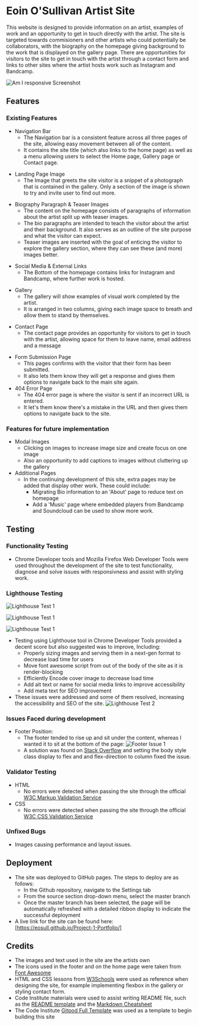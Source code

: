# Eoin O'Sullivan Artist Site
This website is designed to provide information on an artist, examples of work and an opportunity to get in touch directly with the artist. The site is targeted towards commisioners and other artists who could potentially be collaborators, with the biography on the homepage giving background to the work that is displayed on the gallery page. There are opportunities for visitors to the site to get in touch with the artist through a contact form and links to other sites where the artist hosts work such as Instagram and Bandcamp.

![Am I responsive Screenshot](/assets/readme_images/am_i_responsive_screenshot.png)

## Features

### Existing Features
- Navigation Bar
  - The Navigation bar is a consistent feature across all three pages of the site, allowing easy movement between all of the content.
  - It contains the site title (which also links to the home page) as well as a menu allowing users to select the Home page, Gallery page or Contact page.
<!-- Insert screenshot of Navigation bar in here -->
- Landing Page Image
  - The Image that greets the site visitor is a snippet of a photograph that is contained in the gallery. Only a section of the image is shown to try and invite user to find out more.
<!-- Insert screenshot of Landing Page in here -->
- Biography Paragraph & Teaser Images
  - The content on the homepage consists of paragraphs of information about the artist split up with teaser images.
  - The bio paragraphs are intended to teach the visitor about the artist and their background. It also serves as an outline of the site purpose and what the visitor can expect.
  - Teaser images are inserted with the goal of enticing the visitor to explore the gallery section, where they can see these (and more) images better.
<!-- Insert screenshot of Home Page content here -->
- Social Media & External Links
  - The Bottom of the homepage contains links for Instagram and Bandcamp, where further work is hosted.
<!-- Insert screenshot of social media & external links here -->
- Gallery
  - The gallery will show examples of visual work completed by the artist.
  - It is arranged in two columns, giving each image space to breath and allow them to stand by themselves.
<!-- Insert screenshot of gallery -->
- Contact Page
  - The contact page provides an opportunity for visitors to get in touch with the artist, allowing space for them to leave name, email address and a message
<!-- Insert screenshot of contact page -->
- Form Submission Page
  - This pages confirms with the visitor that their form has been submitted.
  - It also lets them know they will get a response and gives them options to navigate back to the main site again.
- 404 Error Page
  - The 404 error page is where the visitor is sent if an incorrect URL is entered.
  - It let's them know there's a mistake in the URL and then gives them options to navigate back to the site.
<!-- Insert screenshot of 404 error page -->

### Features for future implementation
- Modal Images
  - Clicking on images to increase image size and create focus on one image
  - Also an opportunity to add captions to images without cluttering up the gallery
- Additional Pages
  - In the continuing development of this site, extra pages may be added that display other work. These could include:
    - Migrating Bio information to an 'About' page to reduce text on homepage
    - Add a 'Music' page where embedded players from Bandcamp and Soundcloud can be used to show more work.

## Testing

### Functionality Testing
- Chrome Developer tools and Mozilla Firefox Web Developer Tools were used throughout the development of the site to test functionality, diagnose and solve issues with responsivness and assist with styling work.


### Lighthouse Testing
![Lighthouse Test 1](/assets/readme_images/lighthouse_report_1.png)

![Lighthouse Test 1](/assets/readme_images/lighthouse_report1_ex2.png)

![Lighthouse Test 1](/assets/readme_images/lighthouse_report1_ex1.png)
- Testing using Lighthouse tool in Chrome Developer Tools provided a decent score but also suggested was to improve, Including:
  - Properly sizing images and serving them in a next-gen format to decrease load time for users
  - Move font awesome script from out of the body of the site as it is render-blocking
  - Efficiently Encode cover image to decrease load time
  - Add alt text or name for social media links to improve accessibility
  - Add meta text for SEO improvement
- These issues were addressed and some of them resolved, increasing the accessibility and SEO of the site.
![Lighthouse Test 2](/assets/readme_images/lighthouse_report_2.png)


### Issues Faced during development
- Footer Position:
  - The footer tended to rise up and sit under the content, whereas I wanted it to sit at the bottom of the page:
 ![Footer Issue 1](/assets/readme_images/footer_position.png)
  - A solution was found on [Stack Overflow](https://stackoverflow.com/questions/643879/css-to-make-html-page-footer-stay-at-bottom-of-the-page-with-a-minimum-height-b) and setting the body style class display to flex and and flex-direction to column fixed the issue.


### Validator Testing
- HTML
  - No errors were detected when passing the site through the official [W3C Markup Validation Service](https://validator.w3.org/nu/?doc=https%3A%2F%2Feosull.github.io%2FProject-1-Portfolio%2F)
- CSS
  - No errors were detected when passing the site through the official [W3C CSS Validation Service](https://jigsaw.w3.org/css-validator/validator?uri=https%3A%2F%2Feosull.github.io%2FProject-1-Portfolio%2F&profile=css3svg&usermedium=all&warning=1&vextwarning=&lang=en)

### Unfixed Bugs
- Images causing performance and layout issues. 

## Deployment

- The site was deployed to GitHub pages. The steps to deploy are as follows:
  - In the Github repository, navigate to the Settings tab
  - From the source section drop-down menu, select the master branch
  - Once the master branch has been selected, the page will be automatically refreshed with a detailed ribbon display to indicate the successful deployment
- A live link for the site can be found here: [https://eosull.github.io/Project-1-Portfolio/]

## Credits
- The images and text used in the site are the artists own
- The icons used in the footer and on the home page were taken from [Font Awesome](https://fontawesome.com/)
- HTML and CSS lessons from [W3Schools](https://www.w3schools.com/) were used as reference when designing the site, for example implementing flexbox in the gallery or styling contact form.
- Code Institute materials were used to assist writing README file, such as the [README template](https://github.com/Code-Institute-Solutions/readme-template) and the [Markdown Cheatsheet](https://docs.github.com/en/get-started/writing-on-github/getting-started-with-writing-and-formatting-on-github/basic-writing-and-formatting-syntax)
- The Code Institute [Gitpod Full Template](https://github.com/Code-Institute-Org/gitpod-full-template) was used as a template to begin building this site

